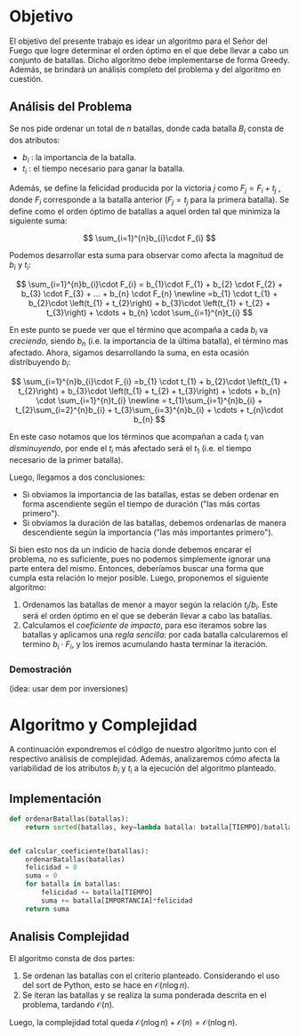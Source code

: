 # Objetivo

El objetivo del presente trabajo es idear un algoritmo para el Señor del Fuego que logre determinar el orden óptimo en el que debe llevar a cabo un conjunto de batallas. Dicho algoritmo debe implementarse de forma Greedy. Además, se brindará un análisis completo del problema y del algoritmo en cuestión.

## Análisis del Problema

Se nos pide ordenar un total de $n$ batallas, donde cada batalla $B_{i}$ consta de dos atributos:
- $b_{i}$ : la importancia de la batalla. 
- $t_{i}$ : el tiempo necesario para ganar la batalla. 

Además, se define la felicidad producida por la victoria ${j}$ como $F_{j} = F_{i} + t_{j}$ , donde $F_{i}$ corresponde a la batalla anterior ($F_{j} = t_{j}$ para la primera batalla).
Se define como el orden óptimo de batallas a aquel orden tal que minimiza la siguiente suma:

$$
 \sum_{i=1}^{n}b_{i}\cdot F_{i}
$$

Podemos desarrollar esta suma para observar como afecta la magnitud de $b_{i}$ y $t_{i}$:

$$
\sum_{i=1}^{n}b_{i}\cdot F_{i} = b_{1}\cdot F_{1} + b_{2} \cdot F_{2} + b_{3} \cdot F_{3} + ... + b_{n} \cdot F_{n} \newline
=b_{1} \cdot t_{1} + b_{2}\cdot \left(t_{1} + t_{2}\right) + b_{3}\cdot \left(t_{1} + t_{2} + t_{3}\right) + \cdots + b_{n} \cdot \sum_{i=1}^{n}t_{i}
$$

En este punto se puede ver que el término que acompaña a cada $b_{i}$ va *creciendo*, siendo $b_{n}$ (i.e. la importancia de la última batalla), el término mas afectado. 
Ahora, sigamos desarrollando la suma, en esta ocasión distribuyendo $b_{i}$:

$$
\sum_{i=1}^{n}b_{i}\cdot F_{i} =b_{1} \cdot t_{1} + b_{2}\cdot \left(t_{1} + t_{2}\right) + b_{3}\cdot \left(t_{1} + t_{2} + t_{3}\right) + \cdots + b_{n} \cdot \sum_{i=1}^{n}t_{i} \newline
= t_{1}\sum_{i=1}^{n}b_{i} + t_{2}\sum_{i=2}^{n}b_{i} + t_{3}\sum_{i=3}^{n}b_{i} + \cdots + t_{n}\cdot b_{n}
$$

En este caso notamos que los términos que acompañan a cada $t_{i}$ van *disminuyendo*, por ende el $t_{i}$ más afectado será el $t_{1}$ (i.e. el tiempo necesario de la primer batalla). 

Luego, llegamos a dos conclusiones:
- Si obviamos la importancia de las batallas, estas se deben ordenar en forma ascendiente según el tiempo de duración ("las más cortas primero"). 
- Si obviamos la duración de las batallas, debemos ordenarlas de manera descendiente según la importancia ("las más importantes primero").

Si bien esto nos da un indicio de hacia donde debemos encarar el problema, no es suficiente, pues no podemos simplemente ignorar una parte entera del mismo. Entonces, deberíamos buscar una forma que cumpla esta relación lo mejor posible.
Luego, proponemos el siguiente algoritmo:

1. Ordenamos las batallas de menor a mayor según la relación $t_{i}/b_{i}$. Este será el orden óptimo en el que se deberán llevar a cabo las batallas.
2. Calculamos el *coeficiente de impacto*, para eso iteramos sobre las batallas y aplicamos una *regla sencilla*:  por cada batalla calcularemos el termino $b_{i}\cdot F_{i}$, y los iremos acumulando hasta terminar la iteración.

### Demostración

(idea: usar dem por inversiones)

# Algoritmo y Complejidad
A continuación expondremos el código de nuestro algoritmo junto con el respectivo análisis de complejidad. Además, analizaremos cómo afecta la variabilidad de los atributos $b_{i}$ y $t_{i}$ a la ejecución del algoritmo planteado.

## Implementación

```python
def ordenarBatallas(batallas):
    return sorted(batallas, key=lambda batalla: batalla[TIEMPO]/batalla[IMPORTANCIA])


def calcular_coeficiente(batallas):
    ordenarBatallas(batallas)
    felicidad = 0
    suma = 0
    for batalla in batallas:
        felicidad += batalla[TIEMPO]
        suma += batalla[IMPORTANCIA]*felicidad
    return suma
```

## Analisis Complejidad
El algoritmo consta de dos partes:

1. Se ordenan las batallas con el criterio planteado. Considerando el uso del sort de Python, esto se hace en $\mathcal{O}(n\log{}n)$.
2. Se iteran las batallas y se realiza la suma ponderada descrita en el problema, tardando $\mathcal{O}(n)$.

Luego, la complejidad total queda $\mathcal{O}(n\log{}n) + \mathcal{O}(n) = \mathcal{O}(n\log{}n)$.
